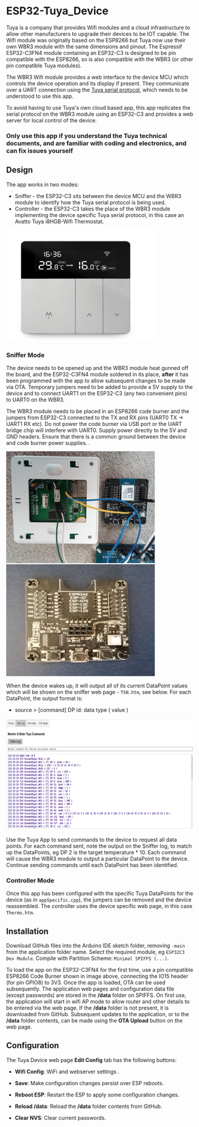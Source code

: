 # ESP32-Tuya_Device

Tuya is a company that provides Wifi modules and a cloud infrastructure to allow other manufacturers to upgrade their devices to be IOT capable. The Wifi module was originally based on the ESP8266 but Tuya now use their own WBR3 module with the same dimensions and pinout. The Espressif ESP32-C3FN4 module containing an ESP32-C3 is designed to be pin compatible with the ESP8266, so is also compatible with the WBR3 (or other pin compatible Tuya modules).

The WBR3 Wifi module provides a web interface to the device MCU which controls the device operation and its display if present. They communicate over a UART connection
using the [Tuya serial protocol](https://developer.tuya.com/en/docs/iot/tuyacloudlowpoweruniversalserialaccessprotocol?id=K95afs9h4tjjh), which needs to be understood to use this app.

To avoid having to use Tuya's own cloud based app, this app replicates the serial protocol on the WBR3 module using an ESP32-C3 and provides a web server for local control of the device.

### Only use this app if you understand the Tuya technical documents, and are familiar with coding and electronics, and can fix issues yourself

## Design

The app works in two modes:
* Sniffer - the ESP32-C3 sits between the device MCU and the WBR3 module to identify how the Tuya serial protocol is being used.
* Controller - the ESP32-C3 takes the place of the WBR3 module implementing the device specific Tuya serial protocol, in this case an Avatto Tuya i8HGB-Wifi Thermostat.

<img src="extras/AVATTO-WiFi-Smart-Thermostat.jpg" width="400" height="300">

### Sniffer Mode
The device needs to be opened up and the WBR3 module heat gunned off the board, and the ESP32-C3FN4 module soldered in its place, **after** it has been programmed with the app to allow subsequent changes to be made via OTA. Temporary jumpers need to be added to provide a 5V supply to the device and to connect UART1 on the ESP32-C3 (any two convenient pins) to UART0 on the WBR3.  

The WBR3 module needs to be placed in an ESP8266 code burner and the jumpers from ESP32-C3 connected to the TX and RX pins (UART0 TX -> UART1 RX etc). Do not power the code burner via USB port or the UART bridge chip will interfere with UART0. Supply power directly to the 5V and GND headers. Ensure that there is a common ground between the device and code burner power supplies. .

<img src="extras/WBR3replace.jpg" width="400" height="300"> <img src="extras/burner.jpg" width="400" height="300"> 

When the device wakes up, it will output all of its current DataPoint values which will be shown on the sniffer web page - `TSN.htm`, see below.
For each DataPoint, the output format is:
* source > [command] DP id: data type ( value )

<img src="extras/Log.png" width="800" height="300"> 

Use the Tuya App to send commands to the device to request all data points. For each command sent, note the output on the Sniffer log, to match up the DataPoints, eg DP 2 is the target temperature * 10. Each command will cause the WBR3 module to output a particular DataPoint to the device. Continue sending commands until each DataPoint has been identified.

### Controller Mode
Once this app has been configured with the specific Tuya DataPoints for the device (as in `appSpecific.cpp`), the jumpers can be removed and the device reassembled. The controller uses the device specific web page, in this case `Thermo.htm`.

## Installation

Download GitHub files into the Arduino IDE sketch folder, removing `-main` from the application folder name.
Select the required module, eg `ESP32C3 Dev Module`.
Compile with Partition Scheme: `Minimal SPIFFS (...)`. 

To load the app on the ESP32-C3FN4 for the first time, use a pin compatible ESP8266 Code Burner shown in image above, connecting the IO15 header (for pin GPIO8) to 3V3. Once the app is loaded, OTA can be used subsequently. The application web pages and configuration data file (except passwords) are stored in the **/data** folder on SPIFFS. On first use, the application will start in wifi AP mode to allow router and other details to be entered via the web page. If the **/data** folder is not present, it is downloaded from GitHub.
Subsequent updates to the application, or to the **/data** folder contents, can be made using the **OTA Upload** button on the  web page. 

## Configuration

The Tuya Device web page **Edit Config** tab has the following buttons:

* **Wifi Config**: WiFi and webserver settings
.
* **Save**: Make configuration changes persist over ESP reboots.

* **Reboot ESP**: Restart the ESP to apply some configuration changes.

* **Reload /data**: Reload the **/data** folder contents from GitHub.

* **Clear NVS**: Clear current passwords.

